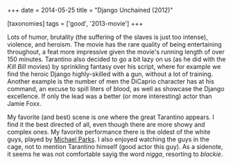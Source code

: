 +++
date = 2014-05-25
title = "Django Unchained (2012)"

[taxonomies]
tags = ['good', '2013-movie']
+++

Lots of humor, brutality (the suffering of the slaves is just too
intense), violence, and heroism. The movie has the rare quality of being
entertaining throughout, a feat more impressive given the movie\'s
running length of over 150 minutes. Tarantino also decided to go a bit
lazy on us (as he did with the *Kill Bill* movies) by sprinkling fantasy
over his script, where for example we find the heroic Django
highly-skilled with a gun, without a lot of training. Another example is
the number of men the DiCaprio character has at his command, an excuse
to spill liters of blood, as well as showcase the Django excellence. If
only the lead was a better (or more interesting) actor than Jamie Foxx.

My favorite (and best) scene is one where the great Tarantino appears. I
find it the best directed of all, even though there are more showy and
complex ones. My favorite performance there is the oldest of the white
guys, played by [Michael Parks]. I also enjoyed watching the guys in the
cage, not to mention Tarantino himself (good actor this guy). As a
sidenote, it seems he was not comfortable sayig the word *nigga*,
resorting to *blackie*.

  [Michael Parks]: http://en.wikipedia.org/wiki/Michael_Parks
